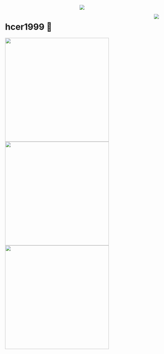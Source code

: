 <a href="https://github.com/hcer1999">

  <p align="center">
    <img src="https://github-profile-trophy.vercel.app/?username=hcer1999&column=7&theme=onedark"/>
  </p>

</a>

<a href="#">
  <img align="right" src="https://metrics.lecoq.io/hcer1999?template=terminal" />
</a>

# hcer1999 🌝

<img width="340px" src="https://github-readme-stats.vercel.app/api?username=hcer1999&theme=vue-dark&count_private=true&show_icons=true">
<img width="340px" src="https://github-readme-stats.vercel.app/api/top-langs/?username=hcer1999&theme=vue-dark&layout=compact">
<img width="340px" src="https://github-readme-stats.vercel.app/api/pin/?username=hcer1999&repo=autoWriteJvtcHealthInfo&theme=dark">
